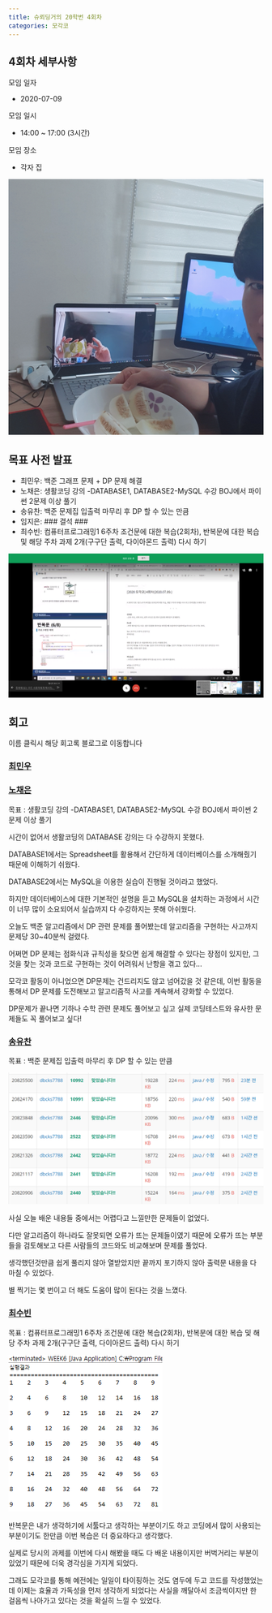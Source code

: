 ```yaml
---
title: 슈뢰딩거의 20학번 4회차
categories: 모각코
---
```


<!-- 4 -> 회차 -->

## 4회차 세부사항

모임 일자
- 2020-07-09

모임 일시
- 14:00 ~ 17:00 (3시간)

모임 장소
- 각자 집

<!-- 다과 사진 HERE -->
![다과사진0](\images\2020-07-09\다과사진.jpg)

## 목표 사전 발표

* 최민우: 백준 그래프 문제 + DP 문제 해결
* 노채은: 생활코딩 강의 -DATABASE1, DATABASE2-MySQL 수강 BOJ에서 파이썬 2문제 이상 풀기
* 송유찬: 백준 문제집 입출력 마무리 후 DP 할 수 있는 만큼
* 임지은: ###       결석      ###
* 최수빈: 컴퓨터프로그래밍1 6주차 조건문에 대한 복습(2회차), 반복문에 대한 복습 및 해당 주차 과제 2개(구구단 출력, 다이아몬드 출력) 다시 하기

<!-- 공부 사진 HERE -->
![공부사진0](\images\2020-07-09\공부사진.png)

## 회고
이름 클릭시 해당 회고록 블로그로 이동합니다

### [최민우]()


### [노채은](https://cleo-n.tistory.com/6)

목표 : 생활코딩 강의 -DATABASE1, DATABASE2-MySQL 수강 BOJ에서 파이썬 2문제 이상 풀기



시간이 없어서 생활코딩의 DATABASE 강의는 다 수강하지 못했다.

DATABASE1에서는 Spreadsheet를 활용해서 간단하게 데이터베이스를 소개해줬기 때문에 이해하기 쉬웠다.

DATABASE2에서는 MySQL을 이용한 실습이 진행될 것이라고 했었다.

하지만 데이터베이스에 대한 기본적인 설명을 듣고 MySQL을 설치하는 과정에서 시간이 너무 많이 소요되어서 실습까지 다 수강하지는 못해 아쉬웠다.

오늘도 백준 알고리즘에서 DP 관련 문제를 풀어봤는데 알고리즘을 구현하는 사고까지 문제당 30~40분씩 걸렸다.

어쩌면 DP 문제는 점화식과 규칙성을 찾으면 쉽게 해결할 수 있다는 장점이 있지만, 그것을 찾는 것과 코드로 구현하는 것이 어려워서 난항을 겪고 있다...

모각코 활동이 아니었으면 DP문제는 건드리지도 않고 넘어갔을 것 같은데, 이번 활동을 통해서 DP 문제를 도전해보고 알고리즘적 사고를 계속해서 강화할 수 있었다.

DP문제가 끝나면 기하나 수학 관련 문제도 풀어보고 싶고 실제 코딩테스트와 유사한 문제들도 꼭 풀어보고 싶다!


### [송유찬](https://dbcks7788123.tistory.com/6)

목표 : 백준 문제집 입출력 마무리 후 DP 할 수 있는 만큼

![송유찬](\images\2020-07-09\송유찬.png)

사실 오늘 배운 내용들 중에서는 어렵다고 느낄만한 문제들이 없었다.

다만 알고리즘이 하나라도 잘못되면 오류가 뜨는 문제들이였기 때문에 오류가 뜨는 부분들을 검토해보고 다른 사람들의 코드와도 비교해보며 문제를 풀었다.

생각했던것만큼 쉽게 풀리지 않아 열받았지만 끝까지 포기하지 않아 출력문 내용을 다 마칠 수 있었다.

별 찍기는 몇 번이고 더 해도 도움이 많이 된다는 것을 느꼈다.


### [최수빈](https://subin-choe.tistory.com/5)

목표 : 컴퓨터프로그래밍1 6주차 조건문에 대한 복습(2회차), 반복문에 대한 복습 및 해당 주차 과제 2개(구구단 출력, 다이아몬드 출력) 다시 하기

![최수빈](\images\2020-07-09\최수빈.png)

반복문은 내가 생각하기에 서툴다고 생각하는 부분이기도 하고 코딩에서 많이 사용되는 부분이기도 한만큼 이번 복습은 더 중요하다고 생각했다.

실제로 당시의 과제를 이번에 다시 해봤을 때도 다 배운 내용이지만 버벅거리는 부분이 있었기 때문에 더욱 경각심을 가지게 되었다.

그래도 모각코를 통해 예전에는 일일이 타이핑하는 것도 염두에 두고 코드를 작성했었는데 이제는 효율과 가독성을 먼저 생각하게 되었다는 사실을 깨달아서 조금씩이지만 한 걸음씩 나아가고 있다는 것을 확실히 느낄 수 있었다.